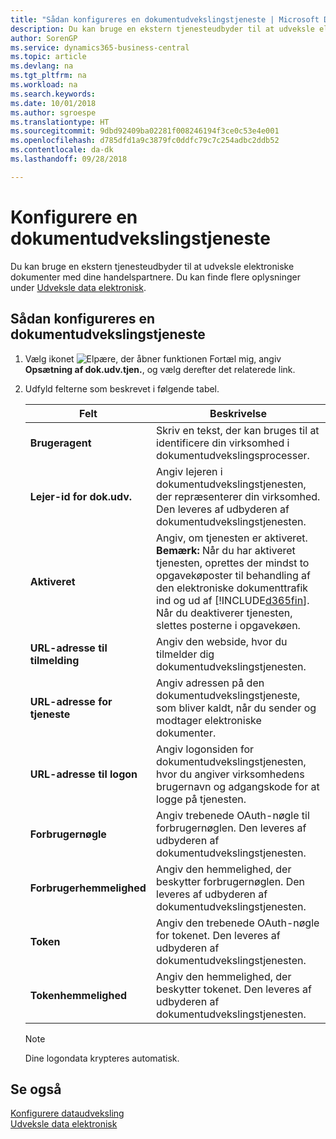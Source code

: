 ```yaml
---
title: "Sådan konfigureres en dokumentudvekslingstjeneste | Microsoft Docs"
description: Du kan bruge en ekstern tjenesteudbyder til at udveksle elektroniske dokumenter med dine handelspartnere.
author: SorenGP
ms.service: dynamics365-business-central
ms.topic: article
ms.devlang: na
ms.tgt_pltfrm: na
ms.workload: na
ms.search.keywords: 
ms.date: 10/01/2018
ms.author: sgroespe
ms.translationtype: HT
ms.sourcegitcommit: 9dbd92409ba02281f008246194f3ce0c53e4e001
ms.openlocfilehash: d785dfd1a9c3879fc0ddfc79c7c254adbc2ddb52
ms.contentlocale: da-dk
ms.lasthandoff: 09/28/2018

---
```

# <a name="set-up-a-document-exchange-service"></a>Konfigurere en dokumentudvekslingstjeneste
Du kan bruge en ekstern tjenesteudbyder til at udveksle elektroniske dokumenter med dine handelspartnere. Du kan finde flere oplysninger under [Udveksle data elektronisk](across-data-exchange.md).  

## <a name="to-set-up-a-document-exchange-service"></a>Sådan konfigureres en dokumentudvekslingstjeneste  
1. Vælg ikonet ![Elpære, der åbner funktionen Fortæl mig](media/ui-search/search_small.png "Fortæl mig, hvad du vil foretage dig"), angiv **Opsætning af dok.udv.tjen.**, og vælg derefter det relaterede link.  
2. Udfyld felterne som beskrevet i følgende tabel.  

    |Felt|Beskrivelse|  
    |---------------------------------|---------------------------------------|  
    |**Brugeragent**|Skriv en tekst, der kan bruges til at identificere din virksomhed i dokumentudvekslingsprocesser.|  
    |**Lejer-id for dok.udv.**|Angiv lejeren i dokumentudvekslingstjenesten, der repræsenterer din virksomhed. Den leveres af udbyderen af dokumentudvekslingstjenesten.|  
    |**Aktiveret**|Angiv, om tjenesten er aktiveret. **Bemærk:** Når du har aktiveret tjenesten, oprettes der mindst to opgavekøposter til behandling af den elektroniske dokumenttrafik ind og ud af [!INCLUDE[d365fin](includes/d365fin_md.md)]. Når du deaktiverer tjenesten, slettes posterne i opgavekøen.|  
    |**URL-adresse til tilmelding**|Angiv den webside, hvor du tilmelder dig dokumentudvekslingstjenesten.|  
    |**URL-adresse for tjeneste**|Angiv adressen på den dokumentudvekslingstjeneste, som bliver kaldt, når du sender og modtager elektroniske dokumenter.|  
    |**URL-adresse til logon**|Angiv logonsiden for dokumentudvekslingstjenesten, hvor du angiver virksomhedens brugernavn og adgangskode for at logge på tjenesten.|  
    |**Forbrugernøgle**|Angiv trebenede OAuth-nøgle til forbrugernøglen. Den leveres af udbyderen af dokumentudvekslingstjenesten.|  
    |**Forbrugerhemmelighed**|Angiv den hemmelighed, der beskytter forbrugernøglen. Den leveres af udbyderen af dokumentudvekslingstjenesten.|  
    |**Token**|Angiv den trebenede OAuth-nøgle for tokenet. Den leveres af udbyderen af dokumentudvekslingstjenesten.|  
    |**Tokenhemmelighed**|Angiv den hemmelighed, der beskytter tokenet. Den leveres af udbyderen af dokumentudvekslingstjenesten.|  

    > [!NOTE]  
    > Dine logondata krypteres automatisk.

## <a name="see-also"></a>Se også  
[Konfigurere dataudveksling](across-set-up-data-exchange.md)  
[Udveksle data elektronisk](across-data-exchange.md)

